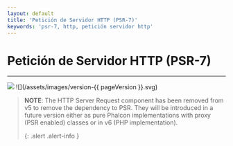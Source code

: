 ```yaml
---
layout: default
title: 'Petición de Servidor HTTP (PSR-7)'
keywords: 'psr-7, http, petición servidor http'
---
```


# Petición de Servidor HTTP (PSR-7)
- - -
![](/assets/images/document-status-stable-success.svg) ![](/assets/images/version-{{ pageVersion }}.svg)

> **NOTE**: The HTTP Server Request component has been removed from v5 to remove the dependency to PSR. They will be introduced in a future version either as pure Phalcon implementations with proxy (PSR enabled) classes or in v6 (PHP implementation). 
> 
> {: .alert .alert-info }
